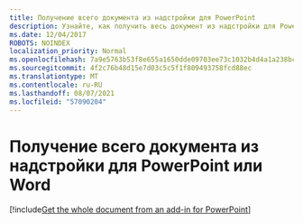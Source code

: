 ```yaml
---
title: Получение всего документа из надстройки для PowerPoint
description: Узнайте, как получить весь документ из надстройки для PowerPoint.
ms.date: 12/04/2017
ROBOTS: NOINDEX
localization_priority: Normal
ms.openlocfilehash: 7a9e5763b53f8e655a1650dde09703ee73c1032b4d4a1a238bc86028c9058936
ms.sourcegitcommit: 4f2c76b48d15e7d03c5c5f1f809493758fcd88ec
ms.translationtype: MT
ms.contentlocale: ru-RU
ms.lasthandoff: 08/07/2021
ms.locfileid: "57090204"
---
```

# <a name="get-the-whole-document-from-an-add-in-for-powerpoint-or-word"></a>Получение всего документа из надстройки для PowerPoint или Word

[!include[Get the whole document from an add-in for PowerPoint](../includes/file-get-the-whole-document-from-an-add-in-for-powerpoint-or-word.md)]
